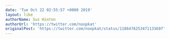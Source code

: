 ```yaml
---
date: 'Tue Oct 22 02:55:57 +0000 2019'
layout: like
authorName: Suz Hinton
authorUrl: 'https://twitter.com/noopkat'
originalPost: 'https://twitter.com/noopkat/status/1186476253471133697'
---
```

